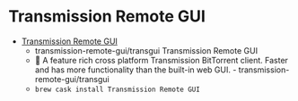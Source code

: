 # Transmission Remote GUI
- [Transmission Remote GUI](https://github.com/transmission-remote-gui/transgui)
  -  transmission-remote-gui/transgui Transmission Remote GUI
  - 🧲 A feature rich cross platform Transmission BitTorrent client. Faster and has more functionality than the built-in web GUI. - transmission-remote-gui/transgui
  - `brew cask install Transmission Remote GUI`
